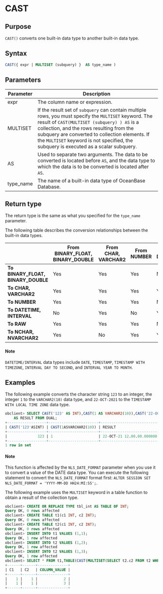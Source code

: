 # CAST

## Purpose

`CAST()` converts one built-in data type to another built-in data type.

## Syntax

```sql
CAST({ expr | MULTISET (subquery) }  AS type_name )
```

## Parameters

| Parameter | Description |
|-----------|------------------------------------------------|
| expr | The column name or expression.  |
| MULTISET | If the result set of `subquery` can contain multiple rows, you must specify the `MULTISET` keyword. The result of `CAST(MULTISET (subquery) ) AS` is a collection, and the rows resulting from the subquery are converted to collection elements. If the `MULTISET` keyword is not specified, the subquery is executed as a scalar subquery.  |
| AS | Used to separate two arguments. The data to be converted is located before `AS`, and the data type to which the data is to be converted is located after `AS`.  |
| type_name | The name of a built-in data type of OceanBase Database.  |

## Return type

The return type is the same as what you specified for the `type_name` parameter.

The following table describes the conversion relationships between the built-in data types.

|                                    | **From BINARY_FLOAT, BINARY_DOUBLE** | **From CHAR, VARCHAR2** | **From NUMBER** | **From DATETIME/INTERVAL** | **From RAW** | **From NCHAR, NVARCHAR2** |
|------------------------------------|--------------------------------------|-------------------------|-----------------|----------------------------|--------------|---------------------------|
| **To BINARY_FLOAT, BINARY_DOUBLE** | Yes | Yes | Yes | No | No | Yes |
| **To CHAR, VARCHAR2** | Yes | Yes | Yes | Yes | Yes | No |
| **To NUMBER** | Yes | Yes | Yes | No | No | Yes |
| **To DATETIME, INTERVAL** | No | Yes | No | Yes | No | No |
| **To RAW** | Yes | Yes | Yes | No | Yes | No |
| **To NCHAR, NVARCHAR2** | Yes | No | Yes | Yes | Yes | Yes |

  <main id="notice" type='explain'>
    <h4>Note</h4>
    <p><code>DATETIME/INTERVAL</code> data types include <code>DATE</code>, <code>TIMESTAMP</code>, <code>TIMESTAMP WITH TIMEZONE</code>, <code>INTERVAL DAY TO SECOND</code>, and <code>INTERVAL YEAR TO MONTH</code>. </p>
  </main>

## Examples

The following example converts the character string `123` to an integer, the integer `1` to the `VARCHAR2(10)` data type, and `22-OCT-2021` to the `TIMESTAMP WITH LOCAL TIME ZONE` data type.

```sql
obclient> SELECT CAST('123' AS INT),CAST(1 AS VARCHAR2(10)),CAST('22-OCT-2021' AS TIMESTAMP WITH LOCAL TIME ZONE)
    AS RESULT FROM DUAL;
+------------------+-----------------------+------------------------------+
| CAST('123'ASINT) | CAST(1ASVARCHAR2(10)) | RESULT                       |
+------------------+-----------------------+------------------------------+
|              123 | 1                     | 22-OCT-21 12.00.00.000000 AM |
+------------------+-----------------------+------------------------------+
1 row in set
```

  <main id="notice" type='explain'>
    <h4>Note</h4>
    <p>This function is affected by the <code>NLS_DATE_FORMAT</code> parameter when you use it to convert a value of the DATE data type. You can execute the following statement to convert the <code>NLS_DATE_FORMAT</code> format first: <code>ALTER SESSION SET NLS_DATE_FORMAT = 'YYYY-MM-DD HH24:MI:SS';</code>.</p>
  </main>

The following example uses the `MULTISET` keyword in a table function to obtain a result of the collection type.

```sql
obclient> CREATE OR REPLACE TYPE tbl_int AS TABLE OF INT;
Query OK, 0 rows affected
obclient> CREATE TABLE t1(c1 INT, c2 INT);
Query OK, 0 rows affected
obclient> CREATE TABLE t2(c1 INT, c2 INT);
Query OK, 0 rows affected
obclient> INSERT INTO t1 VALUES (1,1);
Query OK, 1 row affected
obclient> INSERT INTO t2 VALUES (1,2);
Query OK, 1 row affected
obclient> INSERT INTO t2 VALUES (1,3);
Query OK, 1 row affected
obclient> SELECT * FROM t1,TABLE(CAST(MULTISET(SELECT t2.c2 FROM t2 WHERE t1.c1=t2.c1) AS tbl_int));
+------+------+--------------+
| C1   | C2   | COLUMN_VALUE |
+------+------+--------------+
|    1 |    1 |            2 |
|    1 |    1 |            3 |
+------+------+--------------+
```

